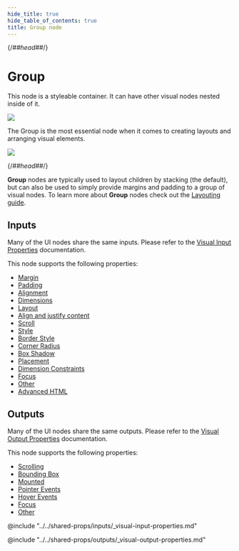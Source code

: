 ```yaml
---
hide_title: true
hide_table_of_contents: true
title: Group node
---
```


{/*##head##*/}

# Group

This node is a styleable container. It can have other visual nodes nested inside of it.

<div className="ndl-image-with-background l">

![](/nodes/basic-elements/group/group_visual.png)

</div>

The <span className="ndl-node">Group</span> is the most essential node when it comes to creating layouts and arranging visual elements.

<div className="ndl-image-with-background l">

![](/nodes/basic-elements/group/group_node.png)

</div>

{/*##head##*/}

**Group** nodes are typically used to layout children by stacking (the default), but can also be used to simply provide margins and padding to a group of visual nodes. To learn more about **Group** nodes check out the [Layouting guide](/docs/guides/user-interfaces/layout).

## Inputs

Many of the UI nodes share the same inputs. Please refer to the [Visual Input Properties](/nodes/shared-props/inputs/visual-input-properties) documentation.

This node supports the following properties:

- [Margin](/nodes/shared-props/inputs/visual-input-properties#margin)
- [Padding](/nodes/shared-props/inputs/visual-input-properties#padding)
- [Alignment](/nodes/shared-props/inputs/visual-input-properties#alignment)
- [Dimensions](/nodes/shared-props/inputs/visual-input-properties#dimensions)
- [Layout](/nodes/shared-props/inputs/visual-input-properties#layout)
- [Align and justify content](/nodes/shared-props/inputs/visual-input-properties#align-and-justify-content)
- [Scroll](/nodes/shared-props/inputs/visual-input-properties#scroll)
- [Style](/nodes/shared-props/inputs/visual-input-properties#style)
- [Border Style](/nodes/shared-props/inputs/visual-input-properties#border-style)
- [Corner Radius](/nodes/shared-props/inputs/visual-input-properties#corner-radius)
- [Box Shadow](/nodes/shared-props/inputs/visual-input-properties#box-shadow)
- [Placement](/nodes/shared-props/inputs/visual-input-properties#placement)
- [Dimension Constraints](/nodes/shared-props/inputs/visual-input-properties#dimension-constraints)
- [Focus](/nodes/shared-props/inputs/visual-input-properties#focus)
- [Other](/nodes/shared-props/inputs/visual-input-properties#other)
- [Advanced HTML](/nodes/shared-props/inputs/visual-input-properties#advanced-html)

## Outputs

Many of the UI nodes share the same outputs. Please refer to the [Visual Output Properties](/nodes/shared-props/outputs/visual-output-properties) documentation.

This node supports the following properties:

- [Scrolling](/nodes/shared-props/outputs/visual-output-properties#scrolling)
- [Bounding Box](/nodes/shared-props/outputs/visual-output-properties#bounding-box)
- [Mounted](/nodes/shared-props/outputs/visual-output-properties#mounted)
- [Pointer Events](/nodes/shared-props/outputs/visual-output-properties#pointer-events)
- [Hover Events](/nodes/shared-props/outputs/visual-output-properties#hover-events)
- [Focus](/nodes/shared-props/outputs/visual-output-properties#focus)
- [Other](/nodes/shared-props/outputs/visual-output-properties#other)

<div className="hidden-props-for-editor">

@include "../../shared-props/inputs/_visual-input-properties.md"

@include "../../shared-props/outputs/_visual-output-properties.md"

</div>

